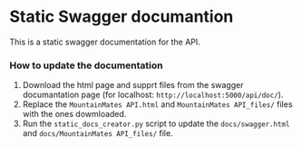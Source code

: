 # Static Swagger documantion
This is a static swagger documentation for the API.

### How to update the documentation
1. Download the html page and supprt files from the swagger documantation page (for localhost: `http://localhost:5000/api/doc/`).
2. Replace the `MountainMates API.html` and `MountainMates API_files/` files with the ones dowmloaded.
3. Run the `static_docs_creator.py` script to update the `docs/swagger.html` and `docs/MountainMates API_files/` file.